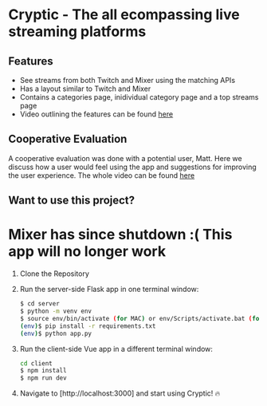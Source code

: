 # Cryptic - The all ecompassing live streaming platforms

## Features
* See streams from both Twitch and Mixer using the matching APIs
* Has a layout similar to Twitch and Mixer
* Contains a categories page, inidividual category page and a top streams page
* Video outlining the features can be found [here](https://www.youtube.com/watch?v=dTSohyMrIGo)

## Cooperative Evaluation
A cooperative evaluation was done with a potential user, Matt. Here we discuss how a user would feel using the app and suggestions for improving the user experience. The whole video can be found [here](https://www.youtube.com/watch?v=tN8fH3AEMUM&t=)


## Want to use this project?
# Mixer has since shutdown :( This app will no longer work
1. Clone the Repository 

2. Run the server-side Flask app in one terminal window:

    ```sh
    $ cd server
    $ python -m venv env
    $ source env/bin/activate (for MAC) or env/Scripts/activate.bat (for windows)
    (env)$ pip install -r requirements.txt
    (env)$ python app.py
    ```

3. Run the client-side Vue app in a different terminal window:
    ```sh
    cd client
    $ npm install
    $ npm run dev
    ```

4. Navigate to [http://localhost:3000] and start using Cryptic! :fire: 

